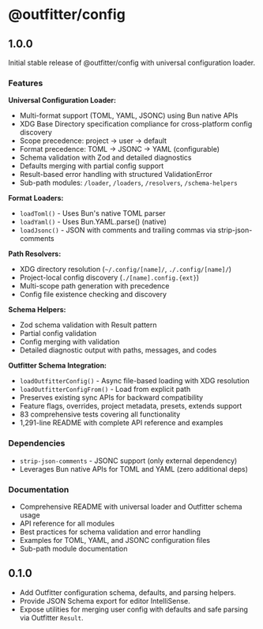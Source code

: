 # @outfitter/config

## 1.0.0

Initial stable release of @outfitter/config with universal configuration loader.

### Features

**Universal Configuration Loader:**
- Multi-format support (TOML, YAML, JSONC) using Bun native APIs
- XDG Base Directory specification compliance for cross-platform config discovery
- Scope precedence: project → user → default
- Format precedence: TOML → JSONC → YAML (configurable)
- Schema validation with Zod and detailed diagnostics
- Defaults merging with partial config support
- Result-based error handling with structured ValidationError
- Sub-path modules: `/loader`, `/loaders`, `/resolvers`, `/schema-helpers`

**Format Loaders:**
- `loadToml()` - Uses Bun's native TOML parser
- `loadYaml()` - Uses Bun.YAML.parse() (native)
- `loadJsonc()` - JSON with comments and trailing commas via strip-json-comments

**Path Resolvers:**
- XDG directory resolution (`~/.config/[name]/`, `./.config/[name]/`)
- Project-local config discovery (`./[name].config.{ext}`)
- Multi-scope path generation with precedence
- Config file existence checking and discovery

**Schema Helpers:**
- Zod schema validation with Result pattern
- Partial config validation
- Config merging with validation
- Detailed diagnostic output with paths, messages, and codes

**Outfitter Schema Integration:**
- `loadOutfitterConfig()` - Async file-based loading with XDG resolution
- `loadOutfitterConfigFrom()` - Load from explicit path
- Preserves existing sync APIs for backward compatibility
- Feature flags, overrides, project metadata, presets, extends support
- 83 comprehensive tests covering all functionality
- 1,291-line README with complete API reference and examples

### Dependencies

- `strip-json-comments` - JSONC support (only external dependency)
- Leverages Bun native APIs for TOML and YAML (zero additional deps)

### Documentation

- Comprehensive README with universal loader and Outfitter schema usage
- API reference for all modules
- Best practices for schema validation and error handling
- Examples for TOML, YAML, and JSONC configuration files
- Sub-path module documentation

## 0.1.0

- Add Outfitter configuration schema, defaults, and parsing helpers.
- Provide JSON Schema export for editor IntelliSense.
- Expose utilities for merging user config with defaults and safe parsing via Outfitter `Result`.
